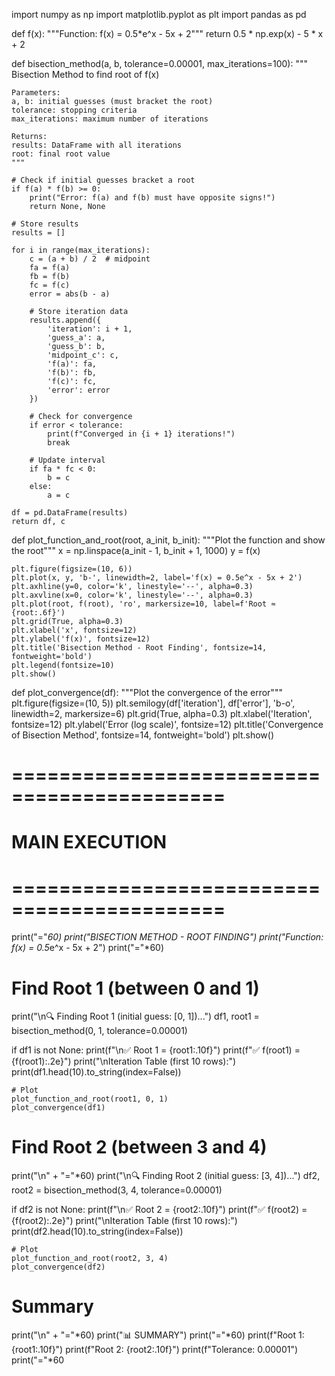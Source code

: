 
import numpy as np
import matplotlib.pyplot as plt
import pandas as pd

def f(x):
    """Function: f(x) = 0.5*e^x - 5x + 2"""
    return 0.5 * np.exp(x) - 5 * x + 2

def bisection_method(a, b, tolerance=0.00001, max_iterations=100):
    """
    Bisection Method to find root of f(x)

    Parameters:
    a, b: initial guesses (must bracket the root)
    tolerance: stopping criteria
    max_iterations: maximum number of iterations

    Returns:
    results: DataFrame with all iterations
    root: final root value
    """

    # Check if initial guesses bracket a root
    if f(a) * f(b) >= 0:
        print("Error: f(a) and f(b) must have opposite signs!")
        return None, None

    # Store results
    results = []

    for i in range(max_iterations):
        c = (a + b) / 2  # midpoint
        fa = f(a)
        fb = f(b)
        fc = f(c)
        error = abs(b - a)

        # Store iteration data
        results.append({
            'iteration': i + 1,
            'guess_a': a,
            'guess_b': b,
            'midpoint_c': c,
            'f(a)': fa,
            'f(b)': fb,
            'f(c)': fc,
            'error': error
        })

        # Check for convergence
        if error < tolerance:
            print(f"Converged in {i + 1} iterations!")
            break

        # Update interval
        if fa * fc < 0:
            b = c
        else:
            a = c

    df = pd.DataFrame(results)
    return df, c

def plot_function_and_root(root, a_init, b_init):
    """Plot the function and show the root"""
    x = np.linspace(a_init - 1, b_init + 1, 1000)
    y = f(x)

    plt.figure(figsize=(10, 6))
    plt.plot(x, y, 'b-', linewidth=2, label='f(x) = 0.5e^x - 5x + 2')
    plt.axhline(y=0, color='k', linestyle='--', alpha=0.3)
    plt.axvline(x=0, color='k', linestyle='--', alpha=0.3)
    plt.plot(root, f(root), 'ro', markersize=10, label=f'Root ≈ {root:.6f}')
    plt.grid(True, alpha=0.3)
    plt.xlabel('x', fontsize=12)
    plt.ylabel('f(x)', fontsize=12)
    plt.title('Bisection Method - Root Finding', fontsize=14, fontweight='bold')
    plt.legend(fontsize=10)
    plt.show()

def plot_convergence(df):
    """Plot the convergence of the error"""
    plt.figure(figsize=(10, 5))
    plt.semilogy(df['iteration'], df['error'], 'b-o', linewidth=2, markersize=6)
    plt.grid(True, alpha=0.3)
    plt.xlabel('Iteration', fontsize=12)
    plt.ylabel('Error (log scale)', fontsize=12)
    plt.title('Convergence of Bisection Method', fontsize=14, fontweight='bold')
    plt.show()

# ============================================
# MAIN EXECUTION
# ============================================

print("="*60)
print("BISECTION METHOD - ROOT FINDING")
print("Function: f(x) = 0.5*e^x - 5x + 2")
print("="*60)

# Find Root 1 (between 0 and 1)
print("\n🔍 Finding Root 1 (initial guess: [0, 1])...")
df1, root1 = bisection_method(0, 1, tolerance=0.00001)

if df1 is not None:
    print(f"\n✅ Root 1 = {root1:.10f}")
    print(f"✅ f(root1) = {f(root1):.2e}")
    print("\nIteration Table (first 10 rows):")
    print(df1.head(10).to_string(index=False))

    # Plot
    plot_function_and_root(root1, 0, 1)
    plot_convergence(df1)

# Find Root 2 (between 3 and 4)
print("\n" + "="*60)
print("\n🔍 Finding Root 2 (initial guess: [3, 4])...")
df2, root2 = bisection_method(3, 4, tolerance=0.00001)

if df2 is not None:
    print(f"\n✅ Root 2 = {root2:.10f}")
    print(f"✅ f(root2) = {f(root2):.2e}")
    print("\nIteration Table (first 10 rows):")
    print(df2.head(10).to_string(index=False))

    # Plot
    plot_function_and_root(root2, 3, 4)
    plot_convergence(df2)

# Summary
print("\n" + "="*60)
print("📊 SUMMARY")
print("="*60)
print(f"Root 1: {root1:.10f}")
print(f"Root 2: {root2:.10f}")
print(f"Tolerance: 0.00001")
print("="*60
